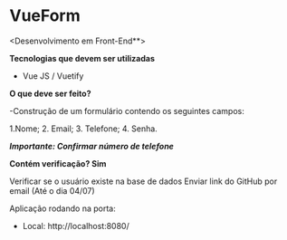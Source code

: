 # VueForm

<Desenvolvimento em Front-End**>


**Tecnologias que devem ser utilizadas**

 - Vue JS / Vuetify

**O que deve ser feito?**

-Construção de um formulário contendo os seguintes campos:

1.Nome;
2. Email;
3. Telefone;
4. Senha.

***Importante: Confirmar número de telefone***

**Contém verificação? Sim**

Verificar se o usuário existe na base de dados
Enviar link do GitHub por email (Até o dia 04/07)


Aplicação rodando na porta:
  - Local:   http://localhost:8080/